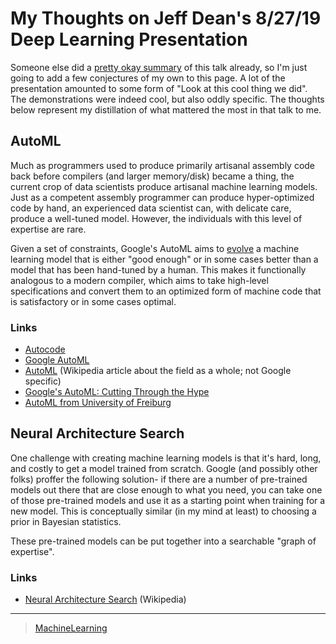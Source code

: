 

My Thoughts on Jeff Dean's 8/27/19 Deep Learning Presentation
=============================================================

Someone else did a [pretty okay summary](https://medium.com/@anupradhan/recently-jeff-dean-from-google-gave-a-fascinating-presentation-at-columbia-university-bacf94efd1c8) of this talk already, so I'm just going to add a few conjectures of my own to this page. A lot of the presentation amounted to some form of "Look at this cool thing we did". The demonstrations were indeed cool, but also oddly specific. The thoughts below represent my distillation of what mattered the most in that talk to me.

AutoML
------

Much as programmers used to produce primarily artisanal assembly code back before compilers (and larger memory/disk) became a thing, the current crop of data scientists produce artisanal machine learning models. Just as a competent assembly programmer can produce hyper-optimized code by hand, an experienced data scientist can, with delicate care, produce a well-tuned model. However, the individuals with this level of expertise are rare.

Given a set of constraints, Google's AutoML aims to [evolve](https://en.wikipedia.org/wiki/Neuroevolution) a machine learning model that is either "good enough" or in some cases better than a model that has been hand-tuned by a human. This makes it functionally analogous to a modern compiler, which aims to take high-level specifications and convert them to an optimized form of machine code that is satisfactory or in some cases optimal.

### Links

-   [Autocode](https://en.wikipedia.org/wiki/Autocode)
-   [Google AutoML](https://cloud.google.com/automl/)
-   [AutoML](https://en.wikipedia.org/wiki/Automated_machine_learning) (Wikipedia article about the field as a whole; not Google specific)
-   [Google's AutoML: Cutting Through the Hype](https://www.fast.ai/2018/07/23/auto-ml-3/)
-   [AutoML from University of Freiburg](https://www.automl.org)

Neural Architecture Search
--------------------------

One challenge with creating machine learning models is that it's hard, long, and costly to get a model trained from scratch. Google (and possibly other folks) proffer the following solution- if there are a number of pre-trained models out there that are close enough to what you need, you can take one of those pre-trained models and use it as a starting point when training for a new model. This is conceptually similar (in my mind at least) to choosing a prior in Bayesian statistics.

These pre-trained models can be put together into a searchable "graph of expertise".

### Links

-   [Neural Architecture Search](https://en.wikipedia.org/wiki/Neural_architecture_search) (Wikipedia)

* * * * *

> [MachineLearning](MachineLearning)
